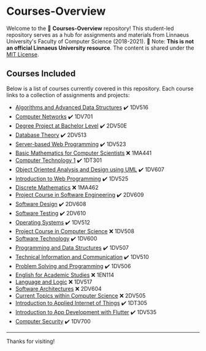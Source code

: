 # Courses-Overview

Welcome to the 👋 **Courses-Overview** repository! This student-led repository serves as a hub for assignments and materials from Linnaeus University's Faculty of Computer Science (2018-2021). 🚨 Note: **This is not an official Linnaeus University resource**. The content is shared under the [MIT License](LICENSE).

## Courses Included

Below is a list of courses currently covered in this repository. Each course links to a collection of assignments and projects:

- [Algorithms and Advanced Data Structures](https://github.com/LinnaeusUniversity/1DV516) :heavy_check_mark: 1DV516
- [Computer Networks](https://github.com/LinnaeusUniversity/1DV701) :heavy_check_mark: 1DV701
- [Degree Project at Bachelor Level](https://www.diva-portal.org/smash/record.jsf?dswid=3786&pid=diva2%3A1599824&c=1&searchType=SIMPLE&language=en&query=rashed+qazizada&af=%5B%5D&aq=%5B%5B%5D%5D&aq2=%5B%5B%5D%5D&aqe=%5B%5D&noOfRows=50&sortOrder=author_sort_asc&sortOrder2=title_sort_asc&onlyFullText=false&sf=all) :heavy_check_mark: 2DV50E
- [Database Theory](https://github.com/LinnaeusUniversity/2DV513) :heavy_check_mark: 2DV513
- [Server-based Web Programming](https://github.com/LinnaeusUniversity/1DV523) :heavy_check_mark: 1DV523
- [Basic Mathematics for Computer Scientists](https://github.com/LinnaeusUniversity/1MA441) :x: 1MA441
- [Computer Technology 1](https://github.com/LinnaeusUniversity/1DT301) :heavy_check_mark: 1DT301
- [Object Oriented Analysis and Design using UML](https://github.com/LinnaeusUniversity/1DV607) :heavy_check_mark: 1DV607
- [Introduction to Web Programming](https://github.com/LinnaeusUniversity/1DV525) :heavy_check_mark: 1DV525
- [Discrete Mathematics](https://github.com/LinnaeusUniversity/1MA462) :x: 1MA462
- [Project Course in Software Engineering](https://github.com/LinnaeusUniversity/2DV609) :heavy_check_mark: 2DV609
- [Software Design](https://github.com/LinnaeusUniversity/2DV608) :heavy_check_mark: 2DV608
- [Software Testing](https://github.com/LinnaeusUniversity/2DV610) :heavy_check_mark: 2DV610
- [Operating Systems](https://github.com/LinnaeusUniversity/1DV512) :heavy_check_mark: 1DV512
- [Project Course in Computer Science](https://github.com/LinnaeusUniversity/1DV508) :x: 1DV508
- [Software Technology](https://github.com/LinnaeusUniversity/1DV600) :heavy_check_mark: 1DV600
- [Programming and Data Structures](https://github.com/LinnaeusUniversity/1DV507) :heavy_check_mark: 1DV507
- [Technical Information and Communication](https://github.com/LinnaeusUniversity/1DV510) :heavy_check_mark: 1DV510
- [Problem Solving and Programming](https://github.com/LinnaeusUniversity/1DV506) :heavy_check_mark: 1DV506
- [English for Academic Studies](https://github.com/LinnaeusUniversity/1EN114) :x: 1EN114
- [Language and Logic](https://github.com/LinnaeusUniversity/1DV517) :x: 1DV517
- [Software Architectures](https://github.com/LinnaeusUniversity/2DV604) :x: 2DV604
- [Current Topics within Computer Science](https://github.com/LinnaeusUniversity/2DV505) :x: 2DV505
- [Introduction to Applied Internet of Things](https://github.com/LinnaeusUniversity/1DT305_Pico_W_DHT11_WeatherStation) :heavy_check_mark: 1DT305
- [Introduction to App Development with Flutter](https://github.com/LinnaeusUniversity/1DV535-Flutter) :heavy_check_mark: 1DV535
- [Computer Security](https://github.com/LinnaeusUniversity/1DV700) :heavy_check_mark: 1DV700

---

Thanks for visiting!
